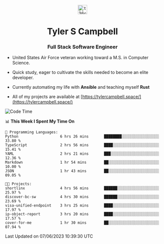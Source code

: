 <p align="center">
<a href="https://www.linkedin.com/in/t36campbell" target="blank"><img align="center" src="https://ik.imagekit.io/t36campbell/Portfolio/linkedin.png.original_m8bbGgPh6.png" alt="t36campbell" height="30" width="30" /></a>
</p>
<h1 align="center">Tyler S Campbell</h1>
<h3 align="center">Full Stack Software Engineer</h3>

* United States Air Force veteran working toward a M.S. in Computer Science.

* Quick study, eager to cultivate the skills needed to become an elite developer.

* Currently automating my life with **Ansible** and teaching myself **Rust**

* All of my projects are available at [https://tylercampbell.space/](https://tylercampbell.space/)

<!--START_SECTION:waka-->
![Code Time](http://img.shields.io/badge/Code%20Time-2%2C552%20hrs%205%20mins-blue)

📊 **This Week I Spent My Time On** 

```text
💬 Programming Languages: 
Python                   6 hrs 26 mins       ████████░░░░░░░░░░░░░░░░░   33.80 % 
TypeScript               2 hrs 56 mins       ████░░░░░░░░░░░░░░░░░░░░░   15.41 % 
YAML                     2 hrs 21 mins       ███░░░░░░░░░░░░░░░░░░░░░░   12.36 % 
Markdown                 1 hr 54 mins        ██░░░░░░░░░░░░░░░░░░░░░░░   10.00 % 
JSON                     1 hr 43 mins        ██░░░░░░░░░░░░░░░░░░░░░░░   09.05 % 

🐱‍💻 Projects: 
shortlinx                4 hrs 56 mins       ██████░░░░░░░░░░░░░░░░░░░   25.97 % 
discover-bc-sw           4 hrs 30 mins       ██████░░░░░░░░░░░░░░░░░░░   23.69 % 
visa-unified-endpoint    3 hrs 25 mins       ████░░░░░░░░░░░░░░░░░░░░░   17.97 % 
ip-object-report         3 hrs 20 mins       ████░░░░░░░░░░░░░░░░░░░░░   17.57 % 
cover-for-me             1 hr 30 mins        ██░░░░░░░░░░░░░░░░░░░░░░░   07.94 % 
```


 Last Updated on 07/06/2023 10:39:30 UTC
<!--END_SECTION:waka-->
